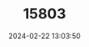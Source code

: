 ---
title: "15803"
category: "Ozotoceros bezoarticus"
draft: false
date: 2024-02-22 13:03:50
languages:
  French: ["Cerf des Pampas", "Goazu"]
  Spanish; Castilian: ["Ciervo de las Pampas", "Ciervo Pampero", "Gama", "Venadillo", "Venadito", "Venado", "Venado Campero", "Venado de Campo", "Venado de las Pampas"]
  Guarani: ["Gwazú tí"]
  Portuguese: ["Veado", "Veado-branco", "Veado-campeiro", "Veado Campeiro", "Veado-galheiro"]
  English: ["Pampas Deer"]
---